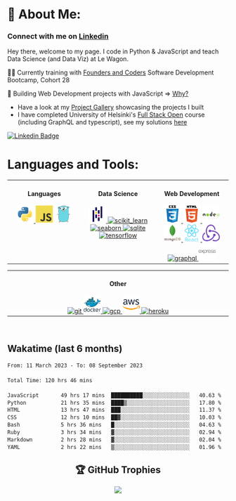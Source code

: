 # 💫 About Me:

### Connect with me on [Linkedin](https://www.linkedin.com/in/yuqingwang42/) 

Hey there, welcome to my page. I code in Python & JavaScript and teach Data Science (and Data Viz) at Le Wagon.

👩‍💻 Currently training with [Founders and Coders](https://www.foundersandcoders.com/learn/) Software Development Bootcamp, Cohort 28

<!-- <br><br>  -->
🐳 Building Web Development projects with JavaScript => [Why?](https://www.yuqingwang.dev/)
- Have a look at my [Project Gallery](https://yuqingwwang.github.io/project-gallery/) showcasing the projects I built
- I have completed University of Helsinki's [Full Stack Open](https://fullstackopen.com/en/) course (including GraphQL and typescript), see my solutions [here](https://github.com/yuqingwwang/FullStackOpen)

<a href="https://www.credly.com/badges/65b1ba25-7c08-444d-8581-22a45300ac8a/linked_in_profile">
  <img src="https://images.credly.com/size/680x680/images/00634f82-b07f-4bbd-a6bb-53de397fc3a6/image.png" width="150" alt="Linkedin Badge">
</a>


# Languages and Tools:
<table><tr>
  <td valign="top" width="33%">
    <div align="center">  
      <h4>Languages</h4>
      <a href="https://www.python.org" target="_blank" rel="noreferrer"> <img src="https://raw.githubusercontent.com/devicons/devicon/master/icons/python/python-original.svg" alt="python" width="40" height="40"/> </a>
      <a href="https://developer.mozilla.org/en-US/docs/Web/JavaScript" target="_blank" rel="noreferrer"> <img src="https://raw.githubusercontent.com/devicons/devicon/master/icons/javascript/javascript-original.svg" alt="javascript" width="40" height="40"/></a> 
     <a href="https://golang.org" target="_blank" rel="noreferrer"> <img src="https://raw.githubusercontent.com/devicons/devicon/master/icons/go/go-original.svg" alt="go" width="40" height="40"/> </a>
     </div>
  </td>
  
  <td valign="top" width="33%">
    <div align="center">
    <h4>Data Science</h4>
    <a href="https://pandas.pydata.org/" target="_blank" rel="noreferrer"> <img src="https://raw.githubusercontent.com/devicons/devicon/2ae2a900d2f041da66e950e4d48052658d850630/icons/pandas/pandas-original.svg" alt="pandas" width="40" height="40"/> </a> 
    <a href="https://scikit-learn.org/" target="_blank" rel="noreferrer"> <img src="https://upload.wikimedia.org/wikipedia/commons/0/05/Scikit_learn_logo_small.svg" alt="scikit_learn" width="40" height="40"/> </a> 
    <a href="https://seaborn.pydata.org/" target="_blank" rel="noreferrer"> <img src="https://seaborn.pydata.org/_images/logo-mark-lightbg.svg" alt="seaborn" width="40" height="40"/> </a> <a href="https://www.sqlite.org/" target="_blank" rel="noreferrer"> <img src="https://www.vectorlogo.zone/logos/sqlite/sqlite-icon.svg" alt="sqlite" width="40" height="40"/> </a> 
    <a href="https://www.tensorflow.org" target="_blank" rel="noreferrer"> <img src="https://www.vectorlogo.zone/logos/tensorflow/tensorflow-icon.svg" alt="tensorflow" width="40" height="40"/> </a> 
    </div>
  </td>

  <td valign="top" width="33%">
    <div align="center">  
      <h4>Web Development</h4>
      <a href="https://www.w3schools.com/css/" target="_blank" rel="noreferrer"> <img src="https://raw.githubusercontent.com/devicons/devicon/master/icons/css3/css3-original-wordmark.svg" alt="css3" width="40" height="40"/> </a>
      <a href="https://www.w3.org/html/" target="_blank" rel="noreferrer"> <img src="https://raw.githubusercontent.com/devicons/devicon/master/icons/html5/html5-original-wordmark.svg" alt="html5" width="40" height="40"/> </a>
      <a href="https://nodejs.org" target="_blank" rel="noreferrer"> <img src="https://raw.githubusercontent.com/devicons/devicon/master/icons/nodejs/nodejs-original-wordmark.svg" alt="nodejs" width="40" height="40"/> </a> 
      <a href="https://www.mongodb.com/" target="_blank" rel="noreferrer"> <img src="https://raw.githubusercontent.com/devicons/devicon/master/icons/mongodb/mongodb-original-wordmark.svg" alt="mongodb" width="40" height="40"/> </a>
      <a href="https://reactjs.org/" target="_blank" rel="noreferrer"> <img src="https://raw.githubusercontent.com/devicons/devicon/master/icons/react/react-original-wordmark.svg" alt="react" width="40" height="40"/> </a> 
      <a href="https://redux.js.org" target="_blank" rel="noreferrer"> <img src="https://raw.githubusercontent.com/devicons/devicon/master/icons/redux/redux-original.svg" alt="redux" width="40" height="40"/> </a> 
      <a href="https://graphql.org" target="_blank" rel="noreferrer"> <img src="https://www.vectorlogo.zone/logos/graphql/graphql-icon.svg" alt="graphql" width="40" height="40"/> </a> 
     <a href="https://expressjs.com" target="_blank" rel="noreferrer"> <img src="https://raw.githubusercontent.com/devicons/devicon/master/icons/express/express-original-wordmark.svg" alt="express" width="40" height="40"/> </a>
<!--      <a href="https://rubyonrails.org/" target="_blank" rel="noreferrer"><img src='https://github.com/devicons/devicon/blob/master/icons/rails/rails-original-wordmark.svg' alt='rails' width="40" height="40"/></a> -->
      <!--- <a href="https://nestjs.com/" target="_blank" rel="noreferrer"> <img src="https://raw.githubusercontent.com/devicons/devicon/master/icons/nestjs/nestjs-plain.svg" alt="nestjs" width="40" height="40"/> </a> -->
    </div>
   </td>
  </tr></table>  

<table><tr>
  
  <td valign="top" width="33%">
    <div align="center">
      <h4>Other</h4>
      <a href="https://git-scm.com/" target="_blank" rel="noreferrer"> <img src="https://www.vectorlogo.zone/logos/git-scm/git-scm-icon.svg" alt="git" width="40" height="40"/> </a> 
      <a href="https://www.docker.com/" target="_blank" rel="noreferrer"> <img src="https://raw.githubusercontent.com/devicons/devicon/master/icons/docker/docker-original-wordmark.svg" alt="docker" width="40" height="40"/> </a> 
      <a href="https://cloud.google.com" target="_blank" rel="noreferrer"> <img src="https://www.vectorlogo.zone/logos/google_cloud/google_cloud-icon.svg" alt="gcp" width="40" height="40"/> </a> 
      <a href="https://aws.amazon.com" target="_blank" rel="noreferrer"> <img src="https://raw.githubusercontent.com/devicons/devicon/master/icons/amazonwebservices/amazonwebservices-original-wordmark.svg" alt="aws" width="40" height="40"/> </a>
      <a href="https://heroku.com" target="_blank" rel="noreferrer"> <img src="https://www.vectorlogo.zone/logos/heroku/heroku-icon.svg" alt="heroku" width="40" height="40"/> </a>
    </div>
  </td>
  </tr>
</table>

<br>

## Wakatime (last 6 months)
<!--START_SECTION:waka-->

```txt
From: 11 March 2023 - To: 08 September 2023

Total Time: 120 hrs 46 mins

JavaScript       49 hrs 17 mins  ██████████░░░░░░░░░░░░░░░   40.63 %
Python           21 hrs 35 mins  ████▒░░░░░░░░░░░░░░░░░░░░   17.80 %
HTML             13 hrs 47 mins  ███░░░░░░░░░░░░░░░░░░░░░░   11.37 %
CSS              12 hrs 10 mins  ██▓░░░░░░░░░░░░░░░░░░░░░░   10.03 %
Bash             5 hrs 36 mins   █░░░░░░░░░░░░░░░░░░░░░░░░   04.63 %
Ruby             3 hrs 34 mins   ▓░░░░░░░░░░░░░░░░░░░░░░░░   02.94 %
Markdown         2 hrs 28 mins   ▓░░░░░░░░░░░░░░░░░░░░░░░░   02.04 %
YAML             2 hrs 22 mins   ▒░░░░░░░░░░░░░░░░░░░░░░░░   01.96 %
```

<!--END_SECTION:waka-->

<!--<div align='center'>
<h2>📊 GitHub Stats:</h2>

 <table style="width: 100%;">
    <tr>
        <td valign="top" align="center">
            <img src="https://streak-stats.demolab.com/?user=yuqingwwang&mode=weekly&theme=blueberry&hide_border=false" style="max-width: 100%;">
        </td>
    </tr>
    <tr>
        <td valign="bottom" align="center">
            <img src="https://github-readme-stats-git-masterrstaa-rickstaa.vercel.app/api/top-langs/?username=yuqingwwang&theme=blueberry&hide_border=false&include_all_commits=true&count_private=true&layout=compact" style="max-width: 100%;">
        </td>
    </tr>
  </table> 
</div>-->


<div align='center'>
<h2> 🏆 GitHub Trophies </h2>

![](https://github-profile-trophy.vercel.app/?username=yuqingwwang&theme=onedark&no-frame=false&no-bg=false&margin-w=4)
</div>

<!-- [![](https://visitcount.itsvg.in/api?id=yuqingwwang&icon=0&color=0)](https://visitcount.itsvg.in)
![](https://komarev.com/ghpvc/?username=yuqingwwang)-->

